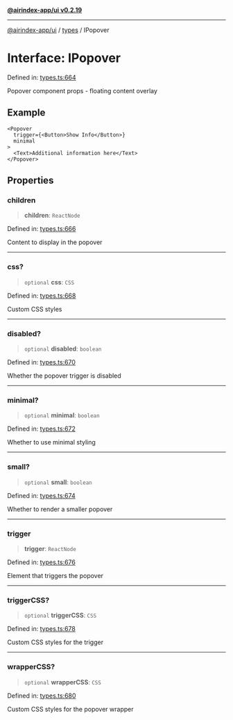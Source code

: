 [**@airindex-app/ui v0.2.19**](../../README.md)

***

[@airindex-app/ui](../../README.md) / [types](../README.md) / IPopover

# Interface: IPopover

Defined in: [types.ts:664](https://github.com/airindex-app/ui/blob/main/src/types.ts#L664)

Popover component props - floating content overlay

## Example

```tsx
<Popover
  trigger={<Button>Show Info</Button>}
  minimal
>
  <Text>Additional information here</Text>
</Popover>
```

## Properties

### children

> **children**: `ReactNode`

Defined in: [types.ts:666](https://github.com/airindex-app/ui/blob/main/src/types.ts#L666)

Content to display in the popover

***

### css?

> `optional` **css**: `CSS`

Defined in: [types.ts:668](https://github.com/airindex-app/ui/blob/main/src/types.ts#L668)

Custom CSS styles

***

### disabled?

> `optional` **disabled**: `boolean`

Defined in: [types.ts:670](https://github.com/airindex-app/ui/blob/main/src/types.ts#L670)

Whether the popover trigger is disabled

***

### minimal?

> `optional` **minimal**: `boolean`

Defined in: [types.ts:672](https://github.com/airindex-app/ui/blob/main/src/types.ts#L672)

Whether to use minimal styling

***

### small?

> `optional` **small**: `boolean`

Defined in: [types.ts:674](https://github.com/airindex-app/ui/blob/main/src/types.ts#L674)

Whether to render a smaller popover

***

### trigger

> **trigger**: `ReactNode`

Defined in: [types.ts:676](https://github.com/airindex-app/ui/blob/main/src/types.ts#L676)

Element that triggers the popover

***

### triggerCSS?

> `optional` **triggerCSS**: `CSS`

Defined in: [types.ts:678](https://github.com/airindex-app/ui/blob/main/src/types.ts#L678)

Custom CSS styles for the trigger

***

### wrapperCSS?

> `optional` **wrapperCSS**: `CSS`

Defined in: [types.ts:680](https://github.com/airindex-app/ui/blob/main/src/types.ts#L680)

Custom CSS styles for the popover wrapper
